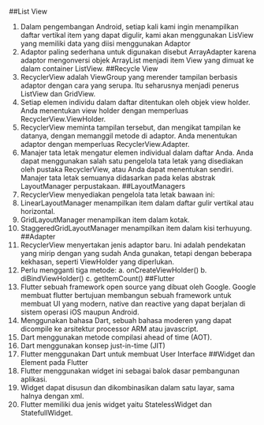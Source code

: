##List View
  1.	Dalam pengembangan Android, setiap kali kami ingin menampilkan daftar vertikal item yang dapat digulir, kami akan menggunakan LisView yang memiliki data yang diisi menggunakan Adaptor
  2.	Adaptor paling sederhana untuk digunakan disebut ArrayAdapter karena adaptor mengonversi objek ArrayList menjadi item View yang dimuat ke dalam container ListView.
##Recycle View
  1.	RecyclerView adalah ViewGroup yang merender tampilan berbasis adaptor dengan cara yang serupa. Itu seharusnya menjadi penerus ListView dan GridView.
  2.	Setiap elemen individu dalam daftar ditentukan oleh objek view holder. Anda menentukan view holder dengan memperluas RecyclerView.ViewHolder.
  3.	RecyclerView meminta tampilan tersebut, dan mengikat tampilan ke datanya, dengan memanggil metode di adaptor. Anda menentukan adaptor dengan memperluas RecyclerView.Adapter.
  4.	Manajer tata letak mengatur elemen individual dalam daftar Anda. Anda dapat menggunakan salah satu pengelola tata letak yang disediakan oleh pustaka RecyclerView, atau Anda dapat menentukan sendiri. Manajer tata letak semuanya didasarkan pada kelas abstrak LayoutManager perpustakaan.
##LayoutManagers
  1.	RecyclerView menyediakan pengelola tata letak bawaan ini:
  2.	LinearLayoutManager menampilkan item dalam daftar gulir vertikal atau horizontal.
  3.	GridLayoutManager menampilkan item dalam kotak.
  4.	StaggeredGridLayoutManager menampilkan item dalam kisi terhuyung.
##Adapter
  1.	RecyclerView menyertakan jenis adaptor baru. Ini adalah pendekatan yang mirip dengan yang sudah Anda gunakan, tetapi dengan beberapa kekhasan, seperti ViewHolder yang diperlukan.
  2.	Perlu mengganti tiga metode:
      a.	onCreateViewHolder()
      b.	diBindViewHolder()
      c.	getItemCount()
##Flutter
  1.	Flutter sebuah framework open source yang dibuat oleh Google. Google membuat flutter bertujuan membangun sebuah framework untuk membuat UI yang modern, native dan reactive yang dapat berjalan di sistem operasi iOS maupun Android. 
  2.	Menggunakan bahasa Dart, sebuah bahasa moderen yang dapat dicompile ke arsitektur processor ARM atau javascript. 
  3.	Dart menggunakan metode compilasi ahead of time (AOT).
  4.	Dart menggunakan konsep just-in-time (JIT)
  5.	Flutter menggunakan Dart untuk membuat User Interface
##Widget dan Element pada Flutter
  1.	Flutter menggunakan widget ini sebagai balok dasar pembangunan aplikasi. 
  2.	Widget dapat disusun dan dikombinasikan dalam satu layar, sama halnya dengan xml.
  3.	Flutter memiliki dua jenis widget yaitu StatelessWidget dan StatefullWidget. 
